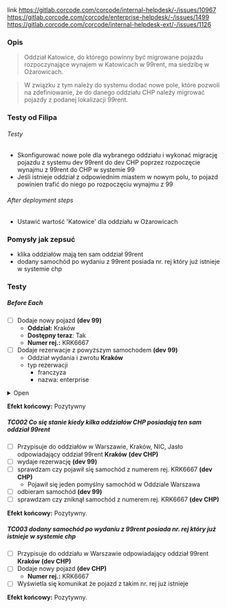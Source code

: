 <!-- 

<details><summary><h1>  </h1></summary>

</details>

---

<details><summary><h4>  </h4></summary>

</details> 

-->


link
https://gitlab.corcode.com/corcode/internal-helpdesk/-/issues/10967
https://gitlab.corcode.com/corcode/enterprise-helpdesk/-/issues/1499
https://gitlab.corcode.com/corcode/internal-helpdesk-ext/-/issues/1126

### Opis
> Oddział Katowice, do którego powinny być migrowane pojazdu rozpoczynające wynajem w Katowicach w 99rent, ma siedzibę w Ożarowicach.

> W związku z tym należy do systemu dodać nowe pole, które pozwoli na zdefiniowanie, że do danego oddziału CHP należy migrować pojazdy z podanej lokalizacji 99rent.

### Testy od Filipa
###### Testy

- Skonfigurować nowe pole dla wybranego oddziału i wykonać migrację pojazdu z systemu dev 99rent do dev CHP poprzez rozpoczęcie wynajmu z 99rent do CHP w systemie 99
- Jeśli istnieje oddział z odpowiednim miastem w nowym polu, to pojazd powinien trafić do niego po rozpoczęciu wynajmu z 99

###### After deployment steps

- Ustawić wartość 'Katowice' dla oddziału w Ożarowicach


### Pomysły jak zepsuć
- klika oddziałów mają ten sam oddział 99rent
- dodany samochód po wydaniu z 99rent posiada nr. rej który już istnieje w systemie chp

### Testy

##### Before Each
- [ ] Dodaje nowy pojazd **(dev 99)**
	- **Oddział:** Kraków 
	- **Dostępny teraz**: Tak
	- **Numer rej.:** KRK6667
- [ ] Dodaje rezerwacje z powyższym samochodem **(dev 99)** 
	- Oddział wydania i zwrotu **Kraków**
	- typ rezerwacji 
		- franczyza
		- nazwa: enterprise


<details><summary>Open</summary>

##### TC001 Samochód 99rent z rezerwacją o typie Enterprise integruje się z CHPem
- [ ] Przypisuje do oddziału w Warszawie odpowiadający oddział 99rent **Kraków** **(dev CHP)**
- [ ] wydaje rezerwację **(dev 99)**
- [ ] sprawdzam czy pojawił się samochód z numerem rej. KRK6667 **(dev CHP)**
- [ ] odbieram samochód **(dev 99)**
- [ ] sprawdzam czy zniknął samochód z numerem rej. KRK6667 **(dev CHP)**

</details>

**Efekt końcowy:** Pozytywny
##### TC002 Co się stanie kiedy kilka oddziałów CHP posiadają ten sam oddział 99rent
- [ ]  Przypisuje do oddziałów w Warszawie, Kraków, NIC, Jasło odpowiadający oddział 99rent **Kraków** **(dev CHP)**
- [ ] wydaje rezerwację **(dev 99)**
- [ ] sprawdzam czy pojawił się samochód z numerem rej. KRK6667 **(dev CHP)**
	- Pojawił się jeden pomyślny samochód w Oddziale  Warszawa 
- [ ] odbieram samochód **(dev 99)**
- [ ] sprawdzam czy zniknął samochód z numerem rej. KRK6667 **(dev CHP)**

**Efekt końcowy:** Pozytywny.

##### TC003  dodany samochód po wydaniu z 99rent posiada nr. rej który już istnieje w systemie chp
- [ ] Przypisuje do oddziału w Warszawie odpowiadający oddział 99rent **Kraków** **(dev CHP)**
- [ ] Dodaje nowy pojazd **(dev CHP)**
	- **Numer rej.:** KRK6667
- [ ] Wyświetla się komunikat że pojazd z takim nr. rej już istnieje 

**Efekt końcowy:** Pozytywny.







